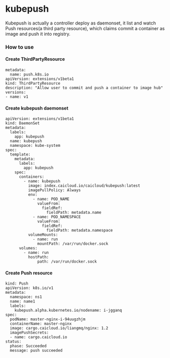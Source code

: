 # kubepush

Kubepush is actually a controller deploy as daemonset, it list and watch Push resources(a third party resource),
which claims commit a container as image and push it into registry.

### How to use

#### Create ThirdPartyResource
```
metadata:
  name: push.k8s.io
apiVersion: extensions/v1beta1
kind: ThirdPartyResource
description: "Allow user to commit and push a container to image hub"
versions:
- name: v1
```

#### Create kubepush daemonset
```
apiVersion: extensions/v1beta1
kind: DaemonSet
metadata:
  labels:
    app: kubepush
  name: kubepush
  namespace: kube-system
spec:
  template:
    metadata:
      labels:
        app: kubepush
    spec:
      containers:
        - name: kubepush
          image: index.caicloud.io/caicloud/kubepush:latest
          imagePullPolicy: Always
          env:
            - name: POD_NAME
              valueFrom:
                fieldRef:
                  fieldPath: metadata.name
            - name: POD_NAMESPACE
              valueFrom:
                fieldRef:
                  fieldPath: metadata.namespace
          volumeMounts:
            - name: run
              mountPath: /var/run/docker.sock
      volumes:
        - name: run
          hostPath:
              path: /var/run/docker.sock

```

#### Create Push resource
```
kind: Push
apiVersion: k8s.io/v1
metadata:
  namespace: ns1
  name: name1
  labels:
    kubepush.alpha.kubernetes.io/nodename: i-jgganq
spec:
  podName: master-nginx-i-94uugzhjm
  containerName: master-nginx
  image: cargo.caicloud.io/liangmq/nginx: 1.2
  imagePushSecrets:
  - name: cargo.caicloud.io
status:
  phase: Succeeded
  message: push succeeded
```
